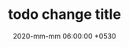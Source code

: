 ---
layout: post
title:  "todo change title"
date:   2020-mm-mm 06:00:00 +0530
categories: [journey]
image : assets/images/todo.png
---